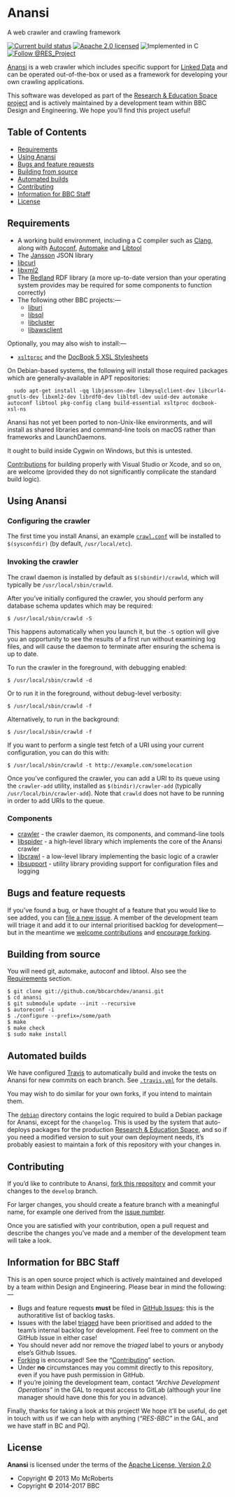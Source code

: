 # Anansi

A web crawler and crawling framework

[![Current build status][travis]](https://travis-ci.org/bbcarchdev/anansi)
[![Apache 2.0 licensed][license]](#license)
![Implemented in C][language]
[![Follow @RES_Project][twitter]](https://twitter.com/RES_Project)

[Anansi](https://github.com/anansi/) is a web crawler which includes specific
support for [Linked Data](http://linkeddata.org) and can be operated
out-of-the-box or used as a framework for developing your own crawling
applications.

This software was developed as part of the [Research & Education Space project](https://bbcarchdev.github.io/res/) and is actively maintained by a development team within BBC Design and Engineering. We hope you’ll find this project useful!

## Table of Contents

* [Requirements](#requirements)
* [Using Anansi](#using-anansi)
* [Bugs and feature requests](#bugs-and-feature-requests)
* [Building from source](#building-from-source)
* [Automated builds](#automated-builds)
* [Contributing](#contributing)
* [Information for BBC Staff](#information-for-bbc-staff)
* [License](#license)

## Requirements

* A working build environment, including a C compiler such as [Clang](https://clang.llvm.org), along with [Autoconf](https://www.gnu.org/software/autoconf/), [Automake](https://www.gnu.org/software/automake/) and [Libtool](https://www.gnu.org/software/libtool/)
* The [Jansson](http://www.digip.org/jansson/) JSON library
* [libcurl](https://curl.haxx.se/libcurl/)
* [libxml2](http://xmlsoft.org/)
* The [Redland](http://librdf.org) RDF library (a more up-to-date version than your operating system provides may be required for some components to function correctly)
* The following other BBC projects:—
    * [liburi](https://github.com/bbcarchdev/liburi)
    * [libsql](https://github.com/bbcarchdev/libsql)
    * [libcluster](https://github.com/bbcarchdev/libcluster)
    * [libawsclient](https://github.com/bbcarchdev/libawsclient)

Optionally, you may also wish to install:—

* [`xsltproc`](http://xmlsoft.org/xslt/) and the [DocBook 5 XSL Stylesheets](http://wiki.docbook.org/DocBookXslStylesheets)

On Debian-based systems, the following will install those required packages
which are generally-available in APT repositories:

	  sudo apt-get install -qq libjansson-dev libmysqlclient-dev libcurl4-gnutls-dev libxml2-dev librdf0-dev libltdl-dev uuid-dev automake autoconf libtool pkg-config clang build-essential xsltproc docbook-xsl-ns

Anansi has not yet been ported to non-Unix-like environments, and will install
as shared libraries and command-line tools on macOS rather than frameworks and
LaunchDaemons.

It ought to build inside Cygwin on Windows, but this is untested.

[Contributions](#contributing) for building properly with Visual Studio or
Xcode, and so on, are welcome (provided they do not significantly
complicate the standard build logic).

## Using Anansi

### Configuring the crawler

The first time you install Anansi, an example [`crawl.conf`](crawler/crawl.conf)
will be installed to `$(sysconfdir)` (by default, `/usr/local/etc`).

### Invoking the crawler

The crawl daemon is installed by default as `$(sbindir)/crawld`, which will
typically be `/usr/local/sbin/crawld`.

After you’ve initially configured the crawler, you should perform any
database schema updates which may be required:

    $ /usr/local/sbin/crawld -S

This happens automatically when you launch it, but the `-S` option will
give you an opportunity to see the results of a first run without
examining log files, and will cause the daemon to terminate after
ensuring the schema is up to date.

To run the crawler in the foreground, with debugging enabled:

    $ /usr/local/sbin/crawld -d

Or to run it in the foreground, without debug-level verbosity:

    $ /usr/local/sbin/crawld -f

Alternatively, to run in the background:

    $ /usr/local/sbin/crawld -f

If you want to perform a single test fetch of a URI using your current
configuration, you can do this with:

    $ /usr/local/sbin/crawld -t http://example.com/somelocation

Once you’ve configured the crawler, you can add a URI to its queue
using the `crawler-add` utility, installed as `$(bindir)/crawler-add`
(typically `/usr/local/bin/crawler-add`). Note that `crawld` does not
have to be running in order to add URIs to the queue.

### Components

* [crawler](crawler) - the crawler daemon, its components, and command-line tools
* [libspider](libspider) - a high-level library which implements the core of the Anansi crawler
* [libcrawl](libcrawl) - a low-level library implementing the basic logic of a crawler
* [libsupport](libsupport) - utility library providing support for configuration files and logging

## Bugs and feature requests

If you’ve found a bug, or have thought of a feature that you would like to
see added, you can [file a new issue](https://github.com/bbcarchdev/anansi/issues). A member of the development team will triage it and add it to our internal prioritised backlog for development—but in the meantime we [welcome contributions](#contributing) and [encourage forking](https://github.com/bbcarchdev/anansi/fork).

## Building from source

You will need git, automake, autoconf and libtool. Also see the [Requirements](#requirements)
section.

    $ git clone git://github.com/bbcarchdev/anansi.git
    $ cd anansi
    $ git submodule update --init --recursive
    $ autoreconf -i
    $ ./configure --prefix=/some/path
    $ make
    $ make check
    $ sudo make install

## Automated builds

We have configured [Travis](https://travis-ci.org/bbcarchdev/anansi) to automatically build and invoke the tests on Anansi for new commits on each branch. See [`.travis.yml`](.travis.yml) for the details.

You may wish to do similar for your own forks, if you intend to maintain them.

The [`debian`](debian) directory contains the logic required to build a Debian
package for Anansi, except for the `changelog`. This is used by the system
that auto-deploys packages for the production [Research & Education Space](https://bbcarchdev.github.io/res/),
and so if you need a modified version to suit your own deployment needs,
it’s probably easiest to maintain a fork of this repository with your changes
in.

## Contributing

If you’d like to contribute to Anansi, [fork this repository](https://github.com/bbcarchdev/anansi/fork) and commit your changes to the
`develop` branch.

For larger changes, you should create a feature branch with
a meaningful name, for example one derived from the [issue number](https://github.com/bbcarchdev/anansi/issues/).

Once you are satisfied with your contribution, open a pull request and describe
the changes you’ve made and a member of the development team will take a look.

## Information for BBC Staff

This is an open source project which is actively maintained and developed
by a team within Design and Engineering. Please bear in mind the following:—

* Bugs and feature requests **must** be filed in [GitHub Issues](https://github.com/bbcarchdev/anansi/issues): this is the authoratitive list of backlog tasks.
* Issues with the label [triaged](https://github.com/bbcarchdev/anansi/issues?q=is%3Aopen+is%3Aissue+label%3Atriaged) have been prioritised and added to the team’s internal backlog for development. Feel free to comment on the GitHub Issue in either case!
* You should never add nor remove the *triaged* label to yours or anybody else’s Github Issues.
* [Forking](https://github.com/bbcarchdev/anansi/fork) is encouraged! See the “[Contributing](#contributing)” section.
* Under **no** circumstances may you commit directly to this repository, even if you have push permission in GitHub.
* If you’re joining the development team, contact *“Archive Development Operations”* in the GAL to request access to GitLab (although your line manager should have done this for you in advance).

Finally, thanks for taking a look at this project! We hope it’ll be useful, do get in touch with us if we can help with anything (*“RES-BBC”* in the GAL, and we have staff in BC and PQ).

## License

**Anansi** is licensed under the terms of the [Apache License, Version 2.0](http://www.apache.org/licenses/LICENSE-2.0)

* Copyright © 2013 Mo McRoberts
* Copyright © 2014-2017 BBC

[travis]: https://img.shields.io/travis/bbcarchdev/anansi.svg
[license]: https://img.shields.io/badge/license-Apache%202.0-blue.svg
[language]: https://img.shields.io/badge/implemented%20in-C-yellow.svg 
[twitter]: https://img.shields.io/twitter/url/http/shields.io.svg?style=social&label=Follow%20@RES_Project
